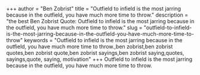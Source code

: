 +++
author = "Ben Zobrist"
title = "Outfield to infield is the most jarring because in the outfield, you have much more time to throw."
description = "the best Ben Zobrist Quote: Outfield to infield is the most jarring because in the outfield, you have much more time to throw."
slug = "outfield-to-infield-is-the-most-jarring-because-in-the-outfield-you-have-much-more-time-to-throw"
keywords = "Outfield to infield is the most jarring because in the outfield, you have much more time to throw.,ben zobrist,ben zobrist quotes,ben zobrist quote,ben zobrist sayings,ben zobrist saying,quotes, sayings,quote, saying, motivation"
+++
Outfield to infield is the most jarring because in the outfield, you have much more time to throw.
